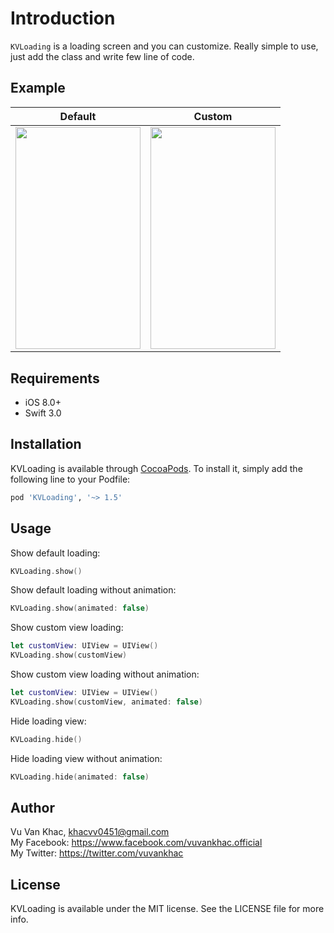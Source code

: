 # Introduction

`KVLoading` is a loading screen and you can customize. Really simple to use, just add the class and write few line of code.

## Example

| Default | Custom |
| --- | --- |
| <img src="Screenshots/KVLoading-default.gif" width="200px" height="355.5px" /> | <img src="Screenshots/KVLoading-custom.gif" width="200px" height="355.5px" /> |

## Requirements

* iOS 8.0+
* Swift 3.0

## Installation

KVLoading is available through [CocoaPods](http://cocoapods.org). To install
it, simply add the following line to your Podfile:

```ruby
pod 'KVLoading', '~> 1.5'
```

## Usage

Show default loading:
```swift
KVLoading.show()
```

Show default loading without animation:
```swift
KVLoading.show(animated: false)
```

Show custom view loading:
```swift
let customView: UIView = UIView()
KVLoading.show(customView)
```

Show custom view loading without animation:
```swift
let customView: UIView = UIView()
KVLoading.show(customView, animated: false)
```

Hide loading view:
```swift
KVLoading.hide()
```

Hide loading view without animation:
```swift
KVLoading.hide(animated: false)
```

## Author

Vu Van Khac, khacvv0451@gmail.com <br />
My Facebook: https://www.facebook.com/vuvankhac.official  <br />
My Twitter: https://twitter.com/vuvankhac  <br />

## License

KVLoading is available under the MIT license. See the LICENSE file for more info.
